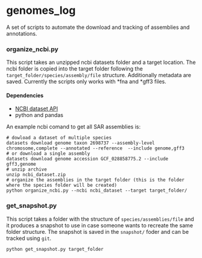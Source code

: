 # genomes_log
A set of scripts to automate the download and tracking of assemblies and annotations.

### organize_ncbi.py
This script takes an unzipped ncbi datasets folder and a target location. The ncbi folder is copied into the target folder following the `target_folder/species/assembly/file` structure. Additionally metadata are saved. Currently the scripts only works with *fna and *gff3 files.

#### Dependencies 
- [NCBI dataset API](https://www.ncbi.nlm.nih.gov/datasets/docs/v2/command-line-tools/download-and-install/)
- python and pandas

An example ncbi comand to get all SAR assemblies is:
```
# dowload a dataset of multiple species 
datasets download genome taxon 2698737 --assembly-level chromosome,complete --annotated --reference  --include genome,gff3
# or download a single assembly
datasets download genome accession GCF_028858775.2 --include gff3,genome
# unzip archive
unzip ncbi_dataset.zip
# organize the assemblies in the target folder (this is the folder where the species folder will be created)
python organize_ncbi.py --ncbi ncbi_dataset --target target_folder/

``` 
### get_snapshot.py
This script takes a folder with the structure of `species/assemblies/file` and it produces a snapshot to use in case someone wants to recreate the same folder structure. The snapshot is saved in the `snapshot/` foder and can be tracked using `git`. 
```
python get_snapshot.py target_folder
``` 
